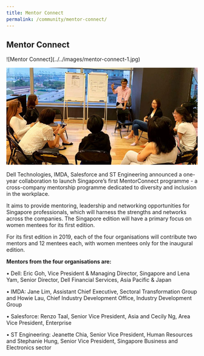 ```yaml
---
title: Mentor Connect
permalink: /community/mentor-connect/
---
```

<h2>Mentor Connect </h2>
![Mentor Connect](../../images/mentor-connect-1.jpg)

<p><img src="/images/mentor-connect2.jpg"/></p>
Dell Technologies, IMDA, Salesforce and ST Engineering announced a one-year collaboration to launch Singapore’s first MentorConnect programme - a cross-company mentorship programme dedicated to diversity and inclusion in the workplace.

It aims to provide mentoring, leadership and networking opportunities for Singapore professionals, which will harness the strengths and networks across the companies. The Singapore edition will have a primary focus on women mentees for its first edition.

For its first edition in 2019, each of the four organisations will contribute two mentors and 12 mentees each, with women mentees only for the inaugural edition.
<p><strong>Mentors from the four organisations are: </strong></p>

• Dell: Eric Goh, Vice President & Managing Director, Singapore and Lena Yam, Senior Director, Dell Financial Services, Asia Pacific & Japan

• IMDA: Jane Lim, Assistant Chief Executive, Sectoral Transformation Group and Howie Lau, Chief Industry Development Office, Industry Development Group

• Salesforce: Renzo Taal, Senior Vice President, Asia and Cecily Ng, Area Vice President, Enterprise

• ST Engineering: Jeanette Chia, Senior Vice President, Human Resources and Stephanie Hung, Senior Vice President, Singapore Business and Electronics sector
